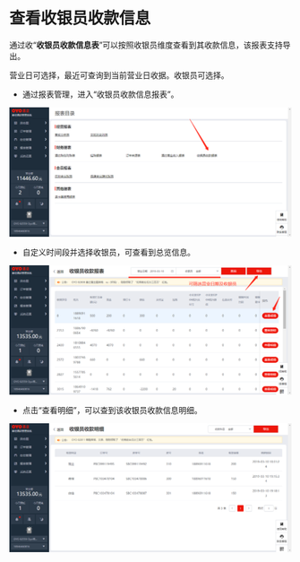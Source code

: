 # 查看收银员收款信息

通过收“**收银员收款信息表**”可以按照收银员维度查看到其收款信息，该报表支持导出。

营业日可选择，最近可查询到当前营业日收据。收银员可选择。

* 通过报表管理，进入“收银员收款信息报表”。

![](../../../.gitbook/assets/image%20%28467%29.png)

* 自定义时间段并选择收银员，可查看到总览信息。

![](../../../.gitbook/assets/image%20%28528%29.png)

* 点击“查看明细”，可以查到该收银员收款信息明细。

![](../../../.gitbook/assets/image%20%28379%29.png)

